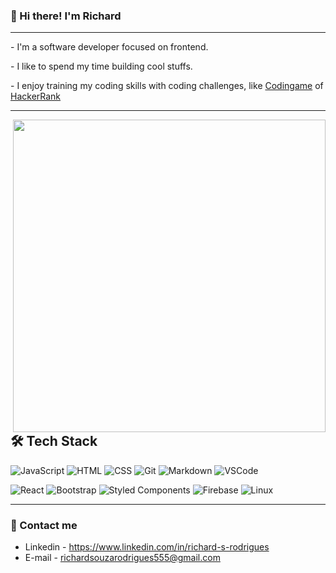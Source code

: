 ### 👋 Hi there! I'm Richard

--------
 
 <p align='left'>
   - I'm a software developer focused on frontend.</p>
   - I like to spend my time building cool stuffs.</p>
   - I enjoy training my coding skills with coding challenges, like <a href='codingame.com/'>Codingame</a> of <a href='hackerrank.com/'>HackerRank</a></p>
 </p>
<hr>
<p align='center'>
  
  <p align='right'>
     <img src='https://media.giphy.com/media/xUA7bdpLxQhsSQdyog/source.gif' width='500px' align='right'/>
  </p>
 
  <p align='left'>
   <h2>🛠 Tech Stack</h2>
   <p>
    <img src='https://img.shields.io/badge/-JavaScript-05122A?style=flat&logo=javascript' alt='JavaScript' />
    <img src='https://img.shields.io/badge/-HTML-05122A?style=flat&logo=HTML5' alt='HTML' />
    <img src='https://img.shields.io/badge/-CSS-05122A?style=flat&logo=CSS3&logoColor=1572B6' alt='CSS' />
    <img src='https://img.shields.io/badge/-Git-05122A?style=flat&logo=git' alt='Git' />
    <img src='https://img.shields.io/badge/-Markdown-05122A?style=flat&logo=markdown' alt='Markdown' />
 <img src='https://img.shields.io/badge/-Visual%20Studio%20Code-05122A?style=flat&logo=visual-studio-code&logoColor=007ACC' alt='VSCode' />
   </p>
   <p>
    <img src='https://img.shields.io/badge/-React-05122A?style=flat&logo=react' alt='React' />
    <img src='https://img.shields.io/badge/-Bootstrap-05122A?style=flat&logo=bootstrap&logoColor=563D7C' alt='Bootstrap' />
    <img src='https://img.shields.io/badge/-Styled Components-05122A?style=flat&logo=styledComponents' alt='Styled Components' />
    <img src='https://img.shields.io/badge/-Firebase-05122A?style=flat&logo=firebase&logoColor=FFA611' alt='Firebase' />
    <img src='https://img.shields.io/badge/-Linux-05122A?style=flat&logo=linux&logoColor=072C61' alt='Linux' />
   </p>
  <p>
  
</p>
<hr>

### 💬 Contact me
- Linkedin - <a href='https://www.linkedin.com/in/richard-s-rodrigues'>https://www.linkedin.com/in/richard-s-rodrigues</a>
- E-mail - richardsouzarodrigues555@gmail.com



